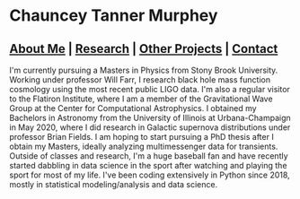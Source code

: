 # Chauncey Tanner Murphey



## [About Me](https://ctmurphey.github.io/about) | [Research](https://ctmurphey.github.io/research) | [Other Projects](https://ctmurphey.github.io/projects) | [Contact](http://ctmurphey.github.io/contact)
I'm currently pursuing a Masters in Physics from Stony Brook University. Working under professor Will Farr, I research black hole mass function cosmology using the most recent public LIGO data. I'm also a regular visitor to the Flatiron Institute, where I am a member of the Gravitational Wave Group at the Center for Computational Astrophysics. I obtained my Bachelors in Astronomy from the University of Illinois at Urbana-Champaign in May 2020, where I did research in Galactic supernova distributions under professor Brian Fields. I am hoping to start pursuing a PhD thesis after I obtain my Masters, ideally analyzing multimessenger data for transients. Outside of classes and research, I'm a huge baseball fan and have recently started dabbling in data science in the sport after watching and playing the sport for most of my life. I've been coding extensively in Python since 2018, mostly in statistical modeling/analysis and data science.

